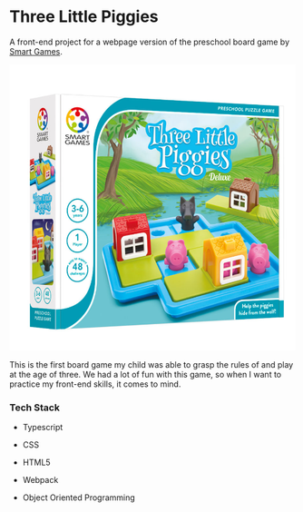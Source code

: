 # Three Little Piggies

A front-end project for a webpage version of the preschool board game by [Smart Games](https://www.smartgames.com/uk/one-player-games/three-little-piggies-deluxe).

![Pic](assets/imgs/smartgames_threelittlepiggies_pack.jpeg)

This is the first board game my child was able to grasp the rules of and play at the age of three. We had a lot of fun with this game, so when I want to practice my front-end skills, it comes to mind.

### Tech Stack

- Typescript
- CSS
- HTML5
- Webpack

- Object Oriented Programming
